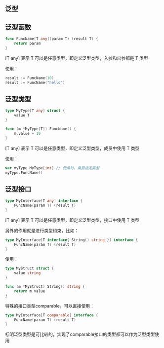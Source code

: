 泛型
---


## 泛型函数

```go
func FuncName[T any](param T) (result T) {
    return param
}
```

[T any] 表示 T 可以是任意类型，即定义泛型类型，入参和出参都是 T 类型

使用：
``` go
result := FuncName(10)
result := FuncName("hello")
```

## 泛型类型

```go
type MyType[T any] struct {
    value T
}

func (m *MyType[T]) FuncName() {
    m.value = 10
}
```

[T any] 表示 T 可以是任意类型，即定义泛型类型，成员中使用 T 类型

使用：
```go
var myType MyType[int] // 使用时，需要指定类型
myType.FuncName()
```

## 泛型接口

```go
type MyInterface[T any] interface {
    FuncName(param T) (result T)
}
```

[T any] 表示 T 可以是任意类型，即定义泛型类型，接口中使用 T 类型

另外的作用就是进行类型约束，比如：
```go
type MyInterface[T interface{ String() string }] interface {
    FuncName(param T) (result T)
}
```

使用：
```go
type MyStruct struct {
    value string
}

func (m *MyStruct) String() string {
    return m.value
}
```

特殊的接口类型comparable，可以直接使用：
```go
type MyInterface[T comparable] interface {
    FuncName(param T) (result T)
}
```
标明泛型类型是可比较的，实现了comparable接口的类型都可以作为泛型类型使用